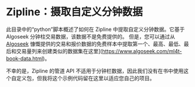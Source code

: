 # Zipline：摄取自定义分钟数据

此目录中的“python”脚本概述了如何在 Zipline 中提取自定义分钟数据。它基于 Algoseek 分钟柱交易数据，该数据不是免费提供的。
但是，您可以通过从 [Algoseek](https://www.algoseek.com) 慷慨提供的交易和报价数据的免费样本中提取第一个、最高、最低、最后和交易量列来创建类似的数据集在这里](https://www.algoseek.com/ml4t-book-data.html)。

不幸的是，Zipline 的管道 API 不适用于分钟栏数据，因此我们没有在书中使用这个自定义包，但我将这个示例代码留在这里以适应您自己的项目。
